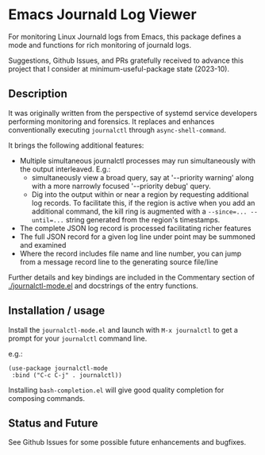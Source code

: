 # Emacs Journald Log Viewer

For monitoring Linux Journald logs from Emacs, this package defines a mode and
functions for rich monitoring of journald logs.  

Suggestions, Github Issues, and PRs gratefully received to advance this project that I consider at minimum-useful-package state (2023-10).

## Description

It was originally written from the perspective of systemd service developers
performing monitoring and forensics.  It replaces and enhances conventionally executing `journalctl` through `async-shell-command`.

It brings the following additional features:

 * Multiple simultaneous journalctl processes may run simultaneously with the
   output interleaved.  E.g.:
   *  simultaneously view a broad query, say at '--priority warning' along with
      a more narrowly focused '--priority debug' query.
   *  Dig into the output within or near a region by requesting additional log
      records.  To facilitate this, if the region is active when you add an
      additional command, the kill ring is augmented with a
      `--since=... --until=...` string generated from the region's timestamps.
 * The complete JSON log record is processed facilitating richer features
 * The full JSON record for a given log line under point may be summoned and
   examined
 * Where the record includes file name and line number, you can jump from a
   message record line to the generating source file/line

Further details and key bindings are included in the Commentary section of [./journalctl-mode.el](./journalctl-mode.el) and docstrings of the entry functions.

## Installation / usage

Install the `journalctl-mode.el` and launch with `M-x journalctl` to get a prompt for your `journalctl` command line.

e.g.:
``` elisp
(use-package journalctl-mode
 :bind ("C-c C-j" . journalctl))
````

Installing `bash-completion.el` will give good quality completion for composing commands.  

## Status and Future

See Github Issues for some possible future enhancements and bugfixes.
